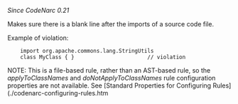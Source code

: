 *Since CodeNarc 0.21*

Makes sure there is a blank line after the imports of a source code
file.

Example of violation:

        import org.apache.commons.lang.StringUtils
        class MyClass { }                       // violation

NOTE: This is a file-based rule, rather than an AST-based rule, so the
*applyToClassNames* and *doNotApplyToClassNames* rule configuration
properties are not available. See \[Standard Properties for Configuring
Rules\](./codenarc-configuring-rules.htm
